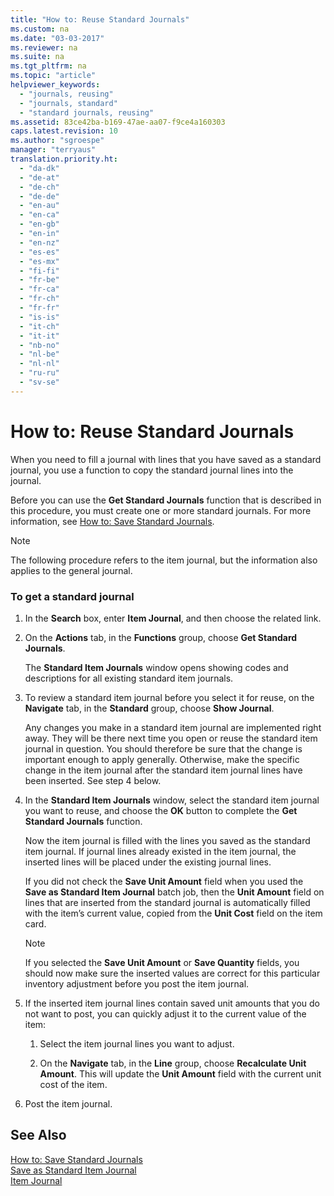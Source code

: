 ```yaml
---
title: "How to: Reuse Standard Journals"
ms.custom: na
ms.date: "03-03-2017"
ms.reviewer: na
ms.suite: na
ms.tgt_pltfrm: na
ms.topic: "article"
helpviewer_keywords: 
  - "journals, reusing"
  - "journals, standard"
  - "standard journals, reusing"
ms.assetid: 83ce42ba-b169-47ae-aa07-f9ce4a160303
caps.latest.revision: 10
ms.author: "sgroespe"
manager: "terryaus"
translation.priority.ht: 
  - "da-dk"
  - "de-at"
  - "de-ch"
  - "de-de"
  - "en-au"
  - "en-ca"
  - "en-gb"
  - "en-in"
  - "en-nz"
  - "es-es"
  - "es-mx"
  - "fi-fi"
  - "fr-be"
  - "fr-ca"
  - "fr-ch"
  - "fr-fr"
  - "is-is"
  - "it-ch"
  - "it-it"
  - "nb-no"
  - "nl-be"
  - "nl-nl"
  - "ru-ru"
  - "sv-se"
---
```

# How to: Reuse Standard Journals
When you need to fill a journal with lines that you have saved as a standard journal, you use a function to copy the standard journal lines into the journal.  
  
 Before you can use the **Get Standard Journals** function that is described in this procedure, you must create one or more standard journals. For more information, see [How to: Save Standard Journals](../Finance/how-to-save-standard-journals.md).  
  
> [!NOTE]  
>  The following procedure refers to the item journal, but the information also applies to the general journal.  
  
### To get a standard journal  
  
1.  In the **Search** box, enter **Item Journal**, and then choose the related link.  
  
2.  On the **Actions** tab, in the **Functions** group, choose **Get Standard Journals**.  
  
     The **Standard Item Journals** window opens showing codes and descriptions for all existing standard item journals.  
  
3.  To review a standard item journal before you select it for reuse, on the **Navigate** tab, in the **Standard** group, choose **Show Journal**.  
  
     Any changes you make in a standard item journal are implemented right away. They will be there next time you open or reuse the standard item journal in question. You should therefore be sure that the change is important enough to apply generally. Otherwise, make the specific change in the item journal after the standard item journal lines have been inserted. See step 4 below.  
  
4.  In the **Standard Item Journals** window, select the standard item journal you want to reuse, and choose the **OK** button to complete the **Get Standard Journals** function.  
  
     Now the item journal is filled with the lines you saved as the standard item journal. If journal lines already existed in the item journal, the inserted lines will be placed under the existing journal lines.  
  
     If you did not check the **Save Unit Amount** field when you used the **Save as Standard Item Journal** batch job, then the **Unit Amount** field on lines that are inserted from the standard journal is automatically filled with the item’s current value, copied from the **Unit Cost** field on the item card.  
  
    > [!NOTE]  
    >  If you selected the **Save Unit Amount** or **Save Quantity** fields, you should now make sure the inserted values are correct for this particular inventory adjustment before you post the item journal.  
  
5.  If the inserted item journal lines contain saved unit amounts that you do not want to post, you can quickly adjust it to the current value of the item:  
  
    1.  Select the item journal lines you want to adjust.  
  
    2.  On the **Navigate** tab, in the **Line** group, choose **Recalculate Unit Amount**. This will update the **Unit Amount** field with the current unit cost of the item.  
  
6.  Post the item journal.  
  
## See Also  
 [How to: Save Standard Journals](../Finance/how-to-save-standard-journals.md)   
 [Save as Standard Item Journal](../Topic/\($%20B_751%20Save%20as%20Standard%20Item%20Journal%20$\).md)   
 [Item Journal](../WarehouseActivities/-$-n_40-item-journal-$-.md)